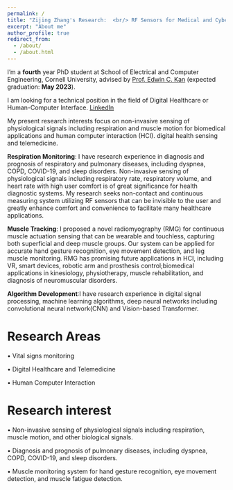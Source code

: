 ```yaml
---
permalink: /
title: "Zijing Zhang's Research:  <br/> RF Sensors for Medical and Cyber-physical Intelligence"
excerpt: "About me"
author_profile: true
redirect_from: 
  - /about/
  - /about.html
---
```



I’m a **fourth** year PhD student at School of Electrical and Computer Engineering, Cornell University, advised by [Prof. Edwin C. Kan](https://kan.ece.cornell.edu/) (expected graduation: **May 2023**). 

I am looking for a technical position in the field of Digital Healthcare or Human-Computer Interface. [LinkedIn](http://www.linkedin.com/in/zijing-zhang-9040731b8)

My present research interests focus on non-invasive sensing of physiological signals including respiration and muscle motion for biomedical applications and human computer interaction (HCI). digital health sensing and telemedicine.

**Respiration Monitoring**: I have research experience in diagnosis and prognosis of respiratory and pulmonary diseases, including dyspnea, COPD, COVID-19, and sleep disorders. Non-invasive sensing of physiological signals including respiratory rate, respiratory volume, and heart rate with high user comfort is of great significance for health diagnostic systems. My research seeks non-contact and continuous measuring system utilizing RF sensors that can be invisible to the user and greatly enhance comfort and convenience to facilitate many healthcare applications.

**Muscle Tracking**: I proposed a novel radiomyography (RMG) for continuous muscle actuation sensing that can be wearable and touchless, capturing both superficial and deep muscle groups. Our system can be applied for accurate hand gesture recognition, eye movement detection, and leg muscle monitoring. RMG has promising future applications in HCI, including VR, smart devices, robotic arm and prosthesis control;biomedical applications in kinesiology, physiotherapy, muscle rehabilitation, and diagnosis of neuromuscular disorders.

**Algorithm Development**:I have research experience in digital signal processing, machine learning algorithms, deep neural networks including convolutional neural network(CNN) and Vision-based Transformer. 

Research Areas
======
•	Vital signs monitoring 

•	Digital Healthcare and Telemedicine

•	Human Computer Interaction


Research interest
======
•	Non-invasive sensing of physiological signals including respiration, muscle motion, and other biological signals.

•	Diagnosis and prognosis of pulmonary diseases, including dyspnea, COPD, COVID-19, and sleep disorders. 

•	Muscle monitoring system for hand gesture recognition, eye movement detection, and muscle fatigue detection. 





